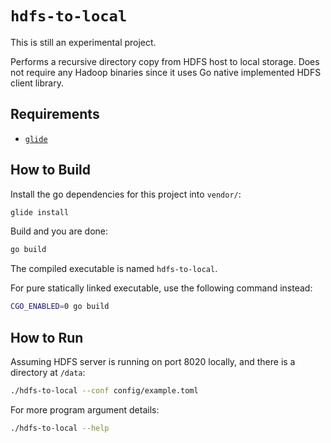 # `hdfs-to-local`

This is still an experimental project.

Performs a recursive directory copy from HDFS host to local storage. Does not
require any Hadoop binaries since it uses Go native implemented HDFS client
library.

## Requirements

* [`glide`](https://glide.sh/)

## How to Build

Install the go dependencies for this project into `vendor/`:

```bash
glide install
```

Build and you are done:

```bash
go build
```

The compiled executable is named `hdfs-to-local`.

For pure statically linked executable, use the following command instead:

```bash
CGO_ENABLED=0 go build
```

## How to Run

Assuming HDFS server is running on port 8020 locally, and there is a directory
at `/data`:

```bash
./hdfs-to-local --conf config/example.toml
```

For more program argument details:

```bash
./hdfs-to-local --help
```
